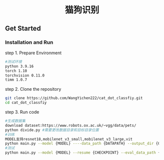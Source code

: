 <div align="center">

# 猫狗识别

</div>

## Get Started
### Installation and Run
step 1. Prepare Environment
```bash
#测试环境
python 3.9.16
torch 1.10
torchvision 0.11.0
timm 1.0.7
```
step 2. Clone the repository
```bash
git clone https://github.com/WangYichen222/cat_dot_classfiy.git
cd cat_dot_classfiy
```
step 3. Run code
```bash
#生成数据集
download dataset:https://www.robots.ox.ac.uk/~vgg/data/pets/
python divide.py #需要更改数据目录和目标目录位置
#训练
MODEL支持resnet18,mobilenet_v3_small,mobilenet_v3_large,vit
python main.py --model {MODEL} ----data_path {DATAPATH} --output_dir {OUTPUTDIR} --epochs 300 --batch_size 128 --lr 4e-3 --use_amp True
#测试
python main.py --model {MODEL} --resume {CHECKPOINT} --eval_data_path {EVALDATAPATH} --use_amp True --eval True
```